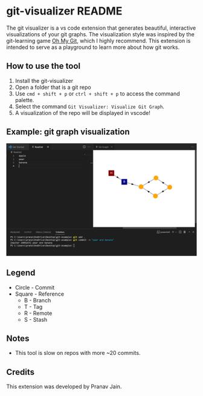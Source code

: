 # git-visualizer README

The git visualizer is a vs code extension that generates beautiful, interactive visualizations of your git graphs. The visualization style was inspired by the git-learning game [Oh My Git](https://ohmygit.org/), which I highly recommend. This extension is intended to serve as a playground to learn more about how git works.

## How to use the tool

1. Install the git-visualizer
2. Open a folder that is a git repo
3. Use `cmd + shift + p` or `ctrl + shift + p` to access the command palette.
4. Select the command `Git Visualizer: Visualize Git Graph`.
5. A visualization of the repo will be displayed in vscode!

## Example: git graph visualization

![](/images/git_graph.PNG)

## Legend

- Circle - Commit
- Square - Reference
  - B - Branch
  - T - Tag
  - R - Remote
  - S - Stash

## Notes

- This tool is slow on repos with more ~20 commits.

## Credits

This extension was developed by Pranav Jain.

